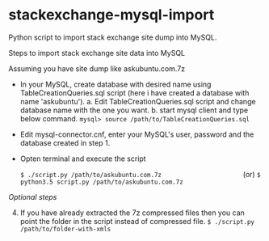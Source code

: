 # stackexchange-mysql-import
Python script to import stack exchange site dump into MySQL.

Steps to import stack exchange site data into MySQL

Assuming you have site dump like askubuntu.com.7z

* In your MySQL, create database with desired name using TableCreationQueries.sql script (here i have created a database with name 'askubuntu'). 
	a. Edit TableCreationQueries.sql script and change database name with the one you want.
	b. start mysql client and type below command.
		`
		mysql> source /path/to/TableCreationQueries.sql
		`
* Edit mysql-connector.cnf, enter your MySQL's user, password and the database created in step 1.
* Opten terminal and execute the script

	`
	$ ./script.py /path/to/askubuntu.com.7z
	`
&nbsp;&nbsp;&nbsp;&nbsp;&nbsp;&nbsp;&nbsp;&nbsp;&nbsp;&nbsp;&nbsp;&nbsp;&nbsp;&nbsp;&nbsp;&nbsp;&nbsp;&nbsp;&nbsp;&nbsp;&nbsp;&nbsp;&nbsp;&nbsp;&nbsp;&nbsp;&nbsp;&nbsp;&nbsp;&nbsp;&nbsp;&nbsp;&nbsp;&nbsp;&nbsp;&nbsp;&nbsp;&nbsp;&nbsp;&nbsp;(or)
	`
	$ python3.5 script.py /path/to/askubuntu.com.7z
	`

*Optional steps*

4. If you have already extracted the 7z compressed files then you can point the folder in the script instead of compressed file.
	`
	$ ./script.py /path/to/folder-with-xmls
	`